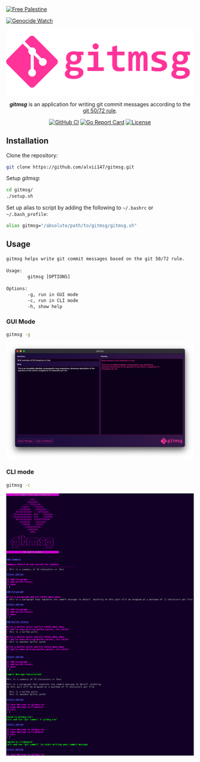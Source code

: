 [![Free Palestine](https://hinds-banner.vercel.app/free-palestine?variant=crimson)](https://www.pcrf.net/)

[![Genocide Watch](https://hinds-banner.vercel.app/genocide-watch?variant=crimson)](https://www.pcrf.net/)

<p align="center">
    <img alt="gitmsg logo" src="img/gitmsg_logo.png" width=600 />
</p>

<p align="center">
<strong><i>gitmsg</i></strong> is an application for writing git commit messages according to the <a href="https://www.midori-global.com/blog/2018/04/02/git-50-72-rule">git 50/72 rule</a>.
</p>

<div align="center">

[![GitHub CI](https://img.shields.io/github/actions/workflow/status/alvii147/gitmsg/github-ci.yml?branch=master&label=Github%20CI&logo=github)](https://github.com/alvii147/gitmsg/actions) [![Go Report Card](https://goreportcard.com/badge/github.com/alvii147/gitmsg/cli)](https://goreportcard.com/report/github.com/alvii147/gitmsg/cli) [![License](https://img.shields.io/badge/License-BSD_3--Clause-blue.svg)](https://opensource.org/licenses/BSD-3-Clause)

</div>

## Installation

Clone the repository:

```bash
git clone https://github.com/alvii147/gitmsg.git
```

Setup *gitmsg*:

```bash
cd gitmsg/
./setup.sh
```

Set up alias to script by adding the following to `~/.bashrc` or `~/.bash_profile`:

```bash
alias gitmsg="/absolute/path/to/gitmsg/gitmsg.sh"
```

## Usage

```
gitmsg helps write git commit messages based on the git 50/72 rule.

Usage:
        gitmsg [OPTIONS]

Options:
        -g, run in GUI mode
        -c, run in CLI mode
        -h, show help
```

### GUI Mode

```bash
gitmsg -g
```

![GUI screenshot](img/gui_screenshot.png)

### CLI mode

```bash
gitmsg -c
```

![CLI screenshot](img/cli_screenshot.png)
